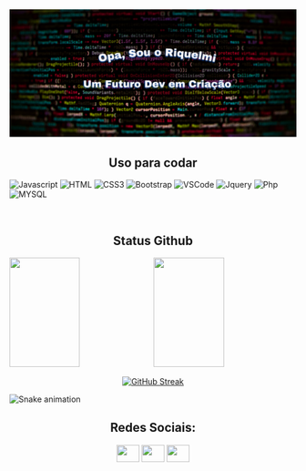 <img src="opaa.png"/>


<h2 align="center">Uso para codar</h2>

![Javascript](https://img.shields.io/badge/Javascript-F0DB4F?style=for-the-badge&labelColor=black&logo=javascript&logoColor=F0DB4F)
![HTML](https://img.shields.io/badge/HTML5-E34F26?style=for-the-badge&logo=html5&logoColor=white)
![CSS3](https://img.shields.io/badge/CSS3-1572B6?style=for-the-badge&logo=css3&logoColor=white)
![Bootstrap](https://img.shields.io/badge/Bootstrap-563D7C?style=for-the-badge&logo=bootstrap&logoColor=white)
![VSCode](https://img.shields.io/badge/Visual_Studio-0078d7?style=for-the-badge&logo=visual%20studio&logoColor=white)
![Jquery](https://img.shields.io/badge/Jquery-E34F26?style=for-the-badge&logo=jquery&logoColor=white)
![Php](https://img.shields.io/badge/PHP-777BB4?style=for-the-badge&logo=php&logoColor=white)
![MYSQL](https://img.shields.io/badge/Mysql-4479A1?style=for-the-badge&logo=mysql&logoColor=white)

<br/>

<h2 align="center">Status Github</h2>

<div>
  <a> 
    <img  src="https://github-readme-stats.vercel.app/api?username=RiquelmiDev&show_icons=true&theme=dark#gh-dark-mode-only&include_all_commits=true&count_private=true" height="192px" width="49.5%"/>
    <img  src="https://github-readme-stats.vercel.app/api/top-langs/?username=RiquelmiDev&layout=compact&langs_count=16&theme=dark#gh-dark-mode-only" height="192px" width="49.5%"/>
    <br/>
</a>
  
  <p align="center">
    <a href="https://git.io/streak-stats"><img src="https://github-readme-streak-stats.herokuapp.com?user=RiquelmiDev&theme=tokyonight&locale=pt_BR" alt="GitHub Streak" /></a>
  </p>
  
</div>


![Snake animation](https://github.com/LuigiGF/LuigiGF/blob/output/github-contribution-grid-snake.svg)

<h2 align="center">Redes Sociais:</h2>
<p align="center">
<a href="https://twitter.com/fenixkw1" target="blank"><img align="center" src="https://skillicons.dev/icons?i=twitter" alt="" height="30" width="40" /></a>
<a href="www.linkedin.com/in/riquelmi-santos-41a514262" target="blank"><img align="center" src="https://skillicons.dev/icons?i=linkedin" alt="" height="30" width="40" /></a>
<a href="your link" target="blank"><img align="center" src="https://skillicons.dev/icons?i=discord" alt="" height="30" width="40" /></a>
</p>



